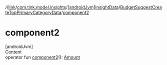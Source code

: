 //[link](../../../index.md)/[com.tink.model.insights](../../index.md)/[[androidJvm]InsightData](../index.md)/[BudgetSuggestCreateTopPrimaryCategoryData](index.md)/[component2](component2.md)



# component2  
[androidJvm]  
Content  
operator fun [component2](component2.md)(): [Amount](../../../com.tink.model.misc/[android-jvm]-amount/index.md)  



